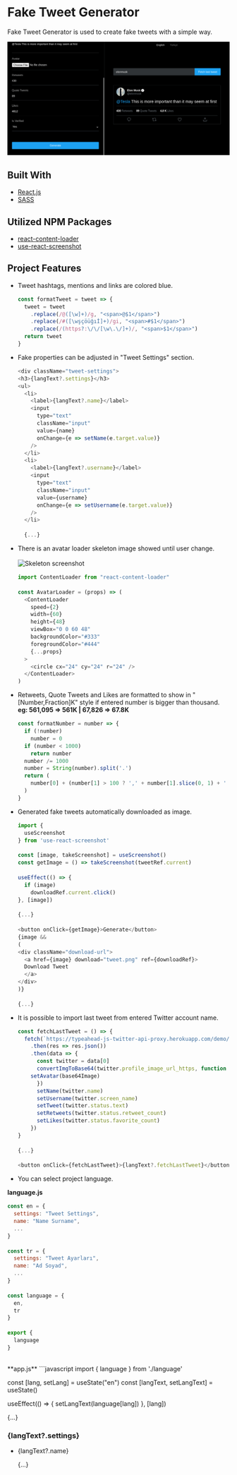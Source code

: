 # Fake Tweet Generator
Fake Tweet Generator is used to create fake tweets with a simple way.

![](https://github.com/ynsmrsk/tweet-maker/blob/main/example.png "Tweet Maker sample")

## Built With
* [React.js](https://reactjs.org/)
* [SASS](https://sass-lang.com/)

## Utilized NPM Packages
* [react-content-loader](https://www.npmjs.com/package/react-content-loader)
* [use-react-screenshot](https://www.npmjs.com/package/use-react-screenshot)

## Project Features
- Tweet hashtags, mentions and links are colored blue.
    ```javascript
	const formatTweet = tweet => {
	  tweet = tweet
	    .replace(/@([\w]+)/g, "<span>@$1</span>")
	    .replace(/#([\wşçöüğıİ]+)/gi, "<span>#$1</span>")
	    .replace(/(https?:\/\/[\w\.\/]+)/, "<span>$1</span>")
	  return tweet
	}
   ``` 
- Fake properties can be adjusted in "Tweet Settings" section.
	```javascript
	<div className="tweet-settings">
	<h3>{langText?.settings}</h3>
	<ul>
	  <li>
	    <label>{langText?.name}</label>
	    <input
	      type="text"
	      className="input"
	      value={name}
	      onChange={e => setName(e.target.value)}
	    />
	  </li>
	  <li>
	    <label>{langText?.username}</label>
	    <input
	      type="text"
	      className="input"
	      value={username}
	      onChange={e => setUsername(e.target.value)}
	    />
	  </li>
	  
	  {...}
	```
- There is an avatar loader skeleton image showed until user change. <br><br>
![](https://github.com/ynsmrsk/tweet-maker/blob/main/screenshots/skeleton.png "Skeleton screenshot")
	```javascript
	import ContentLoader from "react-content-loader"

	const AvatarLoader = (props) => (
	  <ContentLoader
	    speed={2}
	    width={60}
	    height={48}
	    viewBox="0 0 60 48"
	    backgroundColor="#333"
	    foregroundColor="#444"
	    {...props}
	  >
	    <circle cx="24" cy="24" r="24" />
	  </ContentLoader>
	)
	```
- Retweets, Quote Tweets and Likes are formatted to show in "[Number,Fraction]K" style if entered number is bigger than thousand. <br>
**eg: 561,095 => 561K | 67,826 => 67.8K**
	```javascript
	const formatNumber = number => {
	  if (!number)
	    number = 0
	  if (number < 1000)
	    return number
	  number /= 1000
	  number = String(number).split('.')
	  return (
	    number[0] + (number[1] > 100 ? ',' + number[1].slice(0, 1) + ' K' : ' K')
	  )
	}
	```
- Generated fake tweets automatically downloaded as image.
	```javascript
	import {
	  useScreenshot
	} from 'use-react-screenshot'

	const [image, takeScreenshot] = useScreenshot()
	const getImage = () => takeScreenshot(tweetRef.current)

	useEffect(() => {
	  if (image)
	    downloadRef.current.click()
	}, [image])
	
	{...}

	<button onClick={getImage}>Generate</button>
	{image &&
	(
	<div className="download-url">
	  <a href={image} download="tweet.png" ref={downloadRef}>
	  Download Tweet
	  </a>
	</div>
	)}
	
	{...}
	```
    
- It is possible to import last tweet from entered Twitter account name.
	```javascript
	const fetchLastTweet = () => {
	  fetch(`https://typeahead-js-twitter-api-proxy.herokuapp.com/demo/search?q=${username}`)
	    .then(res => res.json())
	    .then(data => {
	      const twitter = data[0]
	      convertImgToBase64(twitter.profile_image_url_https, function (base64Image) {
		setAvatar(base64Image)
	      })
	      setName(twitter.name)
	      setUsername(twitter.screen_name)
	      setTweet(twitter.status.text)
	      setRetweets(twitter.status.retweet_count)
	      setLikes(twitter.status.favorite_count)
	    })
	}
	
	{...}
	
	<button onClick={fetchLastTweet}>{langText?.fetchLastTweet}</button>
	```

- You can select project language.

**language.js**
```javascript
const en = {
  settings: "Tweet Settings",
  name: "Name Surname",
  ...
}

const tr = {
  settings: "Tweet Ayarları",
  name: "Ad Soyad",
  ...
}

const language = {
  en,
  tr
}

export {
  language
}
```
<br>
**app.js**
```javascript
import {
  language
} from './language'

const [lang, setLang] = useState("en")
const [langText, setLangText] = useState()

useEffect(() => {
  setLangText(language[lang])
}, [lang])

{...}

<h3>{langText?.settings}</h3>
<ul>
<li>
  <label>{langText?.name}</label>
  
  {...}
```

